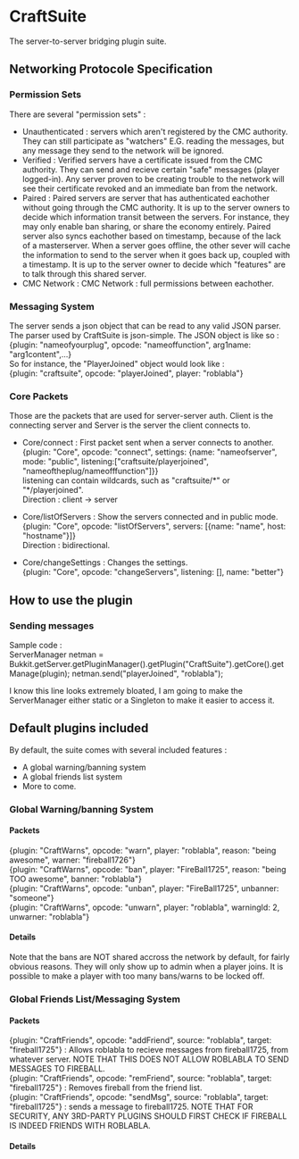 CraftSuite
==========

The server-to-server bridging plugin suite. 

## Networking Protocole Specification ##
### Permission Sets ###
There are several "permission sets" :  
* Unauthenticated : servers which aren't registered by the CMC authority. They can still participate as "watchers" E.G. reading the messages, but any message they send to the network will be ignored.
* Verified : Verified servers have a certificate issued from the CMC authority. They can send and recieve certain "safe" messages (player logged-in). Any server proven to be creating trouble to the network will see their certificate revoked and an immediate ban from the network.
* Paired : Paired servers are server that has authenticated eachother without going through the CMC authority. It is up to the server owners to decide which information transit between the servers. For instance, they may only enable ban sharing, or share the economy entirely. Paired server also syncs eachother based on timestamp, because of the lack of a masterserver. When a server goes offline, the other sever will cache the information to send to the server when it goes back up, coupled with a timestamp. It is up to the server owner to decide which "features" are to talk through this shared server.
* CMC Network : CMC Network : full permissions between eachother.

### Messaging System ###
The server sends a json object that can be read to any valid JSON parser. The parser used by CraftSuite is json-simple. The JSON object is like so :   
{plugin: "nameofyourplug", opcode: "nameoffunction", arg1name: "arg1content",...}   
So for instance, the "PlayerJoined" object would look like :    
{plugin: "craftsuite", opcode: "playerJoined", player: "roblabla"}   

### Core Packets ###
Those are the packets that are used for server-server auth. Client is the connecting server and Server is the server the client connects to.

* Core/connect : First packet sent when a server connects to another.    
{plugin: "Core", opcode: "connect", settings: {name: "nameofserver", mode: "public", listening:["craftsuite/playerjoined", "nameoftheplug/nameofffunction"]}}   
listening can contain wildcards, such as "craftsuite/\*" or "\*/playerjoined".   
Direction : client -> server

* Core/listOfServers : Show the servers connected and in public mode.   
{plugin: "Core", opcode: "listOfServers", servers: [{name: "name", host: "hostname"}]}   
Direction : bidirectional.   

* Core/changeSettings : Changes the settings.   
{plugin: "Core", opcode: "changeServers", listening: [], name: "better"}    

## How to use the plugin ##
### Sending messages ###
Sample code :    
        ServerManager netman = Bukkit.getServer.getPluginManager().getPlugin("CraftSuite").getCore().getManage(plugin);
        netman.send("playerJoined", "roblabla");

I know this line looks extremely bloated, I am going to make the ServerManager either static or a Singleton to make it easier to access it.

## Default plugins included ##
By default, the suite comes with several included features :   
* A global warning/banning system
* A global friends list system
* More to come.

### Global Warning/banning System ###
#### Packets ####
{plugin: "CraftWarns", opcode: "warn", player: "roblabla", reason: "being awesome", warner: "fireball1726"}   
{plugin: "CraftWarns", opcode: "ban", player: "FireBall1725", reason: "being TOO awesome", banner: "roblabla"}   
{plugin: "CraftWarns", opcode: "unban", player: "FireBall1725", unbanner: "someone"}   
{plugin: "CraftWarns", opcode: "unwarn", player: "roblabla", warningId: 2, unwarner: "roblabla"}   

#### Details ####
Note that the bans are NOT shared accross the network by default, for fairly obvious reasons. They will only show up to admin when a player joins. It is possible to make a player with too many bans/warns to be locked off.

### Global Friends List/Messaging System ###
#### Packets ####
{plugin: "CraftFriends", opcode: "addFriend", source: "roblabla", target: "fireball1725"} : Allows roblabla to recieve messages from fireball1725, from whatever server. NOTE THAT THIS DOES NOT ALLOW ROBLABLA TO SEND MESSAGES TO FIREBALL.   
{plugin: "CraftFriends", opcode: "remFriend", source: "roblabla", target: "fireball1725"} : Removes fireball from the friend list.   
{plugin: "CraftFriends", opcode: "sendMsg", source: "roblabla", target: "fireball1725"} : sends a message to fireball1725. NOTE THAT FOR SECURITY, ANY 3RD-PARTY PLUGINS SHOULD FIRST CHECK IF FIREBALL IS INDEED FRIENDS WITH ROBLABLA.   

#### Details ####
